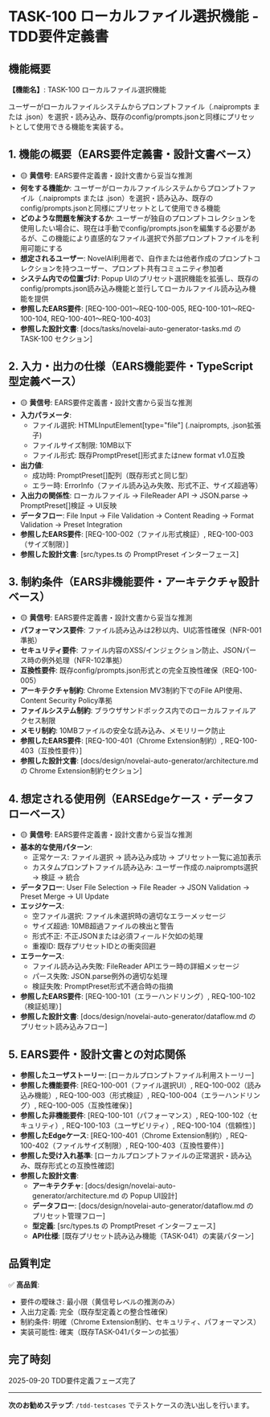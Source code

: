 # TASK-100 ローカルファイル選択機能 - TDD要件定義書

## 機能概要

**【機能名】**: TASK-100 ローカルファイル選択機能

ユーザーがローカルファイルシステムからプロンプトファイル（.naiprompts または .json）を選択・読み込み、既存のconfig/prompts.jsonと同様にプリセットとして使用できる機能を実装する。

## 1. 機能の概要（EARS要件定義書・設計文書ベース）

- 🟡 **黄信号**: EARS要件定義書・設計文書から妥当な推測
- **何をする機能か**: ユーザーがローカルファイルシステムからプロンプトファイル（.naiprompts または .json）を選択・読み込み、既存のconfig/prompts.jsonと同様にプリセットとして使用できる機能
- **どのような問題を解決するか**: ユーザーが独自のプロンプトコレクションを使用したい場合に、現在は手動でconfig/prompts.jsonを編集する必要があるが、この機能により直感的なファイル選択で外部プロンプトファイルを利用可能にする
- **想定されるユーザー**: NovelAI利用者で、自作または他者作成のプロンプトコレクションを持つユーザー、プロンプト共有コミュニティ参加者
- **システム内での位置づけ**: Popup UIのプリセット選択機能を拡張し、既存のconfig/prompts.json読み込み機能と並行してローカルファイル読み込み機能を提供
- **参照したEARS要件**: [REQ-100-001〜REQ-100-005, REQ-100-101〜REQ-100-104, REQ-100-401〜REQ-100-403]
- **参照した設計文書**: [docs/tasks/novelai-auto-generator-tasks.md の TASK-100 セクション]

## 2. 入力・出力の仕様（EARS機能要件・TypeScript型定義ベース）

- 🟡 **黄信号**: EARS要件定義書・設計文書から妥当な推測
- **入力パラメータ**:
  - ファイル選択: HTMLInputElement[type="file"] (.naiprompts, .json拡張子)
  - ファイルサイズ制限: 10MB以下
  - ファイル形式: 既存PromptPreset[]形式またはnew format v1.0互換
- **出力値**:
  - 成功時: PromptPreset[]配列（既存形式と同じ型）
  - エラー時: ErrorInfo（ファイル読み込み失敗、形式不正、サイズ超過等）
- **入出力の関係性**: ローカルファイル → FileReader API → JSON.parse → PromptPreset[]検証 → UI反映
- **データフロー**: File Input → File Validation → Content Reading → Format Validation → Preset Integration
- **参照したEARS要件**: [REQ-100-002（ファイル形式検証）, REQ-100-003（サイズ制限）]
- **参照した設計文書**: [src/types.ts の PromptPreset インターフェース]

## 3. 制約条件（EARS非機能要件・アーキテクチャ設計ベース）

- 🟡 **黄信号**: EARS要件定義書・設計文書から妥当な推測
- **パフォーマンス要件**: ファイル読み込みは2秒以内、UI応答性確保（NFR-001準拠）
- **セキュリティ要件**: ファイル内容のXSS/インジェクション防止、JSONパース時の例外処理（NFR-102準拠）
- **互換性要件**: 既存config/prompts.json形式との完全互換性確保（REQ-100-005）
- **アーキテクチャ制約**: Chrome Extension MV3制約下でのFile API使用、Content Security Policy準拠
- **ファイルシステム制約**: ブラウザサンドボックス内でのローカルファイルアクセス制限
- **メモリ制約**: 10MBファイルの安全な読み込み、メモリリーク防止
- **参照したEARS要件**: [REQ-100-401（Chrome Extension制約）, REQ-100-403（互換性要件）]
- **参照した設計文書**: [docs/design/novelai-auto-generator/architecture.md の Chrome Extension制約セクション]

## 4. 想定される使用例（EARSEdgeケース・データフローベース）

- 🟡 **黄信号**: EARS要件定義書・設計文書から妥当な推測
- **基本的な使用パターン**:
  - 正常ケース: ファイル選択 → 読み込み成功 → プリセット一覧に追加表示
  - カスタムプロンプトファイル読み込み: ユーザー作成の.naiprompts選択 → 検証 → 統合
- **データフロー**: User File Selection → File Reader → JSON Validation → Preset Merge → UI Update
- **エッジケース**:
  - 空ファイル選択: ファイル未選択時の適切なエラーメッセージ
  - サイズ超過: 10MB超過ファイルの検出と警告
  - 形式不正: 不正JSONまたは必須フィールド欠如の処理
  - 重複ID: 既存プリセットIDとの衝突回避
- **エラーケース**:
  - ファイル読み込み失敗: FileReader APIエラー時の詳細メッセージ
  - パース失敗: JSON.parse例外の適切な処理
  - 検証失敗: PromptPreset形式不適合時の指摘
- **参照したEARS要件**: [REQ-100-101（エラーハンドリング）, REQ-100-102（検証処理）]
- **参照した設計文書**: [docs/design/novelai-auto-generator/dataflow.md の プリセット読み込みフロー]

## 5. EARS要件・設計文書との対応関係

- **参照したユーザストーリー**: [ローカルプロンプトファイル利用ストーリー]
- **参照した機能要件**: [REQ-100-001（ファイル選択UI）, REQ-100-002（読み込み機能）, REQ-100-003（形式検証）, REQ-100-004（エラーハンドリング）, REQ-100-005（互換性確保）]
- **参照した非機能要件**: [REQ-100-101（パフォーマンス）, REQ-100-102（セキュリティ）, REQ-100-103（ユーザビリティ）, REQ-100-104（信頼性）]
- **参照したEdgeケース**: [REQ-100-401（Chrome Extension制約）, REQ-100-402（ファイルサイズ制限）, REQ-100-403（互換性要件）]
- **参照した受け入れ基準**: [ローカルプロンプトファイルの正常選択・読み込み、既存形式との互換性確認]
- **参照した設計文書**:
  - **アーキテクチャ**: [docs/design/novelai-auto-generator/architecture.md の Popup UI設計]
  - **データフロー**: [docs/design/novelai-auto-generator/dataflow.md の プリセット管理フロー]
  - **型定義**: [src/types.ts の PromptPreset インターフェース]
  - **API仕様**: [既存プリセット読み込み機能（TASK-041）の実装パターン]

## 品質判定

✅ **高品質**:
- 要件の曖昧さ: 最小限（黄信号レベルの推測のみ）
- 入出力定義: 完全（既存型定義との整合性確保）
- 制約条件: 明確（Chrome Extension制約、セキュリティ、パフォーマンス）
- 実装可能性: 確実（既存TASK-041パターンの拡張）

## 完了時刻

2025-09-20 TDD要件定義フェーズ完了

---

**次のお勧めステップ**: `/tdd-testcases` でテストケースの洗い出しを行います。